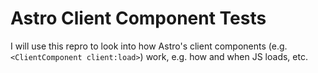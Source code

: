 # Astro Client Component Tests

I will use this repro to look into how Astro's client components (e.g. `<ClientComponent client:load>`) work, e.g. how and when JS loads, etc.
